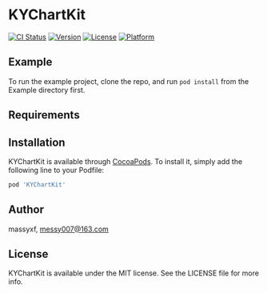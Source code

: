 # KYChartKit

[![CI Status](http://img.shields.io/travis/massyxf/KYChartKit.svg?style=flat)](https://travis-ci.org/massyxf/KYChartKit)
[![Version](https://img.shields.io/cocoapods/v/KYChartKit.svg?style=flat)](http://cocoapods.org/pods/KYChartKit)
[![License](https://img.shields.io/cocoapods/l/KYChartKit.svg?style=flat)](http://cocoapods.org/pods/KYChartKit)
[![Platform](https://img.shields.io/cocoapods/p/KYChartKit.svg?style=flat)](http://cocoapods.org/pods/KYChartKit)

## Example

To run the example project, clone the repo, and run `pod install` from the Example directory first.

## Requirements

## Installation

KYChartKit is available through [CocoaPods](http://cocoapods.org). To install
it, simply add the following line to your Podfile:

```ruby
pod 'KYChartKit'
```

## Author

massyxf, messy007@163.com

## License

KYChartKit is available under the MIT license. See the LICENSE file for more info.
